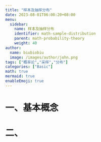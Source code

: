```yaml
---
title: "样本及抽样分布"
date: 2023-08-01T06:00:20+08:00
menu:
  sidebar:
    name: 样本及抽样分布
    identifier: math-sample-distribution
    parent: math-probability-theory
    weight: 40
author:
  name: biubiobiu
  image: /images/author/john.png
tags: ["概率论","采样","分布"]
categories: ["Basic"]
math: true
mermaid: true
enableEmoji: true
---
```


# 一、基本概念


# 二、

